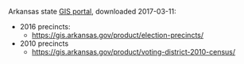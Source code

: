Arkansas state [GIS portal](https://gis.arkansas.gov/product-category/data/boundaries/), downloaded 2017-03-11:

- 2016 precincts:
    - https://gis.arkansas.gov/product/election-precincts/
- 2010 precincts
    - https://gis.arkansas.gov/product/voting-district-2010-census/